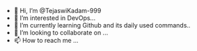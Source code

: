 - 👋 Hi, I’m @TejaswiKadam-999
- 👀 I’m interested in DevOps...
- 🌱 I’m currently learning Github and its  daily used commands..
- 💞️ I’m looking to collaborate on ...
- 📫 How to reach me ...

<!---
TejaswiKadam-999/TejaswiKadam-999 is a ✨ special ✨ repository because its `README.md` (this file) appears on your GitHub profile.
You can click the Preview link to take a look at your changes.
--->
